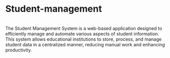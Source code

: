 # Student-management
<br>
The Student Management System is a web-based application designed to efficiently manage and automate various aspects of student information. This system allows educational institutions to store, process, and manage student data in a centralized manner, reducing manual work and enhancing productivity.</br>
